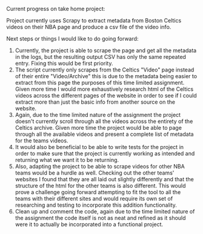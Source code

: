 Current progress on take home project:


Project currently uses Scrapy to extract metadata from Boston Celtics videos on their NBA page
and produce a csv file of the video info.


Next steps or things I would like to do going forward:

1. Currently, the project is able to scrape the page and get all the metadata in the logs, but the
resulting output CSV has only the same repeated entry. Fixing this would be first priority. 
2. The script currently only scrapes from the Celtics "Video" page instead of their entire "Video/Archive"
this is due to the metadata being easier to extract from this page the purposes of this time limited
assignment. Given more time I would more exhaustively research html of the Celtics videos across the
different pages of the website in order to see if I could extract more than just the basic info from
another source on the website.
3. Again, due to the time limited nature of the assignment the project doesn't currently scroll through all
the videos across the entirety of the Celtics archive. Given more time the project would be able to page
through all the available videos and present a complete list of metadata for the teams videos.
4. It would also be beneficial to be able to write tests for the project in order to make sure that
the project is currently working as intended and returning what we want it to be returning.
5. Also, adapting the project to be able to scrape videos for other NBA teams would be a hurdle as well.
Checking out the other teams' websites I found that they are all laid out slightly differently and
that the structure of the html for the other teams is also different. This would prove a challenge going
forward attempting to fit the tool to all the teams with their different sites and would require its own
set of researching and testing to incorporate this addition functionality.
6. Clean up and comment the code, again due to the time limited nature of the assignment the code itself is not as
neat and refined as it should were it to actually be incorporated into a functional project.